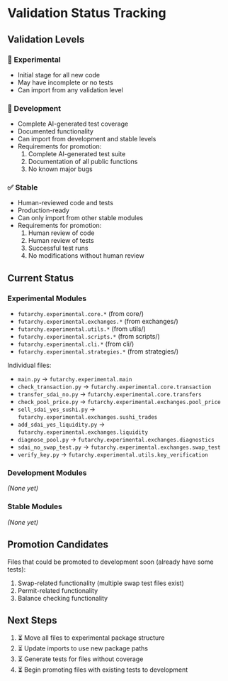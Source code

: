 # Validation Status Tracking

## Validation Levels

### 🧪 Experimental
- Initial stage for all new code
- May have incomplete or no tests
- Can import from any validation level

### 🔨 Development
- Complete AI-generated test coverage
- Documented functionality
- Can import from development and stable levels
- Requirements for promotion:
  1. Complete AI-generated test suite
  2. Documentation of all public functions
  3. No known major bugs

### ✅ Stable
- Human-reviewed code and tests
- Production-ready
- Can only import from other stable modules
- Requirements for promotion:
  1. Human review of code
  2. Human review of tests
  3. Successful test runs
  4. No modifications without human review

## Current Status

### Experimental Modules
- `futarchy.experimental.core.*` (from core/)
- `futarchy.experimental.exchanges.*` (from exchanges/)
- `futarchy.experimental.utils.*` (from utils/)
- `futarchy.experimental.scripts.*` (from scripts/)
- `futarchy.experimental.cli.*` (from cli/)
- `futarchy.experimental.strategies.*` (from strategies/)

Individual files:
- `main.py` → `futarchy.experimental.main`
- `check_transaction.py` → `futarchy.experimental.core.transaction`
- `transfer_sdai_no.py` → `futarchy.experimental.core.transfers`
- `check_pool_price.py` → `futarchy.experimental.exchanges.pool_price`
- `sell_sdai_yes_sushi.py` → `futarchy.experimental.exchanges.sushi_trades`
- `add_sdai_yes_liquidity.py` → `futarchy.experimental.exchanges.liquidity`
- `diagnose_pool.py` → `futarchy.experimental.exchanges.diagnostics`
- `sdai_no_swap_test.py` → `futarchy.experimental.exchanges.swap_test`
- `verify_key.py` → `futarchy.experimental.utils.key_verification`

### Development Modules
*(None yet)*

### Stable Modules
*(None yet)*

## Promotion Candidates
Files that could be promoted to development soon (already have some tests):
1. Swap-related functionality (multiple swap test files exist)
2. Permit-related functionality
3. Balance checking functionality

## Next Steps
1. ⏳ Move all files to experimental package structure
2. ⏳ Update imports to use new package paths
3. ⏳ Generate tests for files without coverage
4. ⏳ Begin promoting files with existing tests to development 